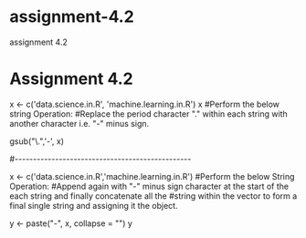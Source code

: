 # assignment-4.2
assignment 4.2
# Assignment 4.2

x <- c('data.science.in.R', 'machine.learning.in.R')
x 
#Perform the below string Operation:
#Replace the period character "." within each string with another character i.e. "-" minus sign.

gsub("\\.",'-', x)

#------------------------------------------------

x <- c('data.science.in.R','machine.learning.in.R')
#Perform the below String Operation:
#Append again with "-" minus sign character at the start of the each string and finally concatenate all the
#string within the vector to form a final single string and assigning it the object.

y <- paste("-", x, collapse = "")
y
